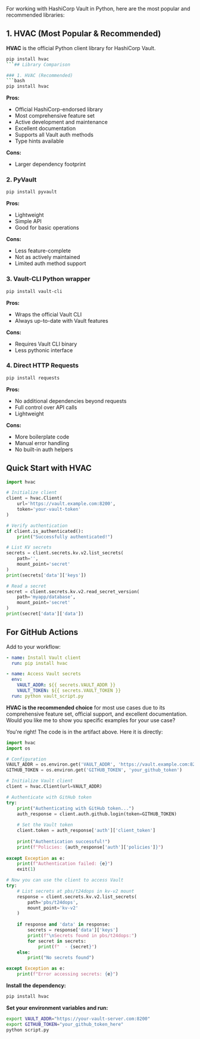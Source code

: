 For working with HashiCorp Vault in Python, here are the most popular and recommended libraries:

## 1. HVAC (Most Popular & Recommended)

**HVAC** is the official Python client library for HashiCorp Vault.

```bash
pip install hvac
```## Library Comparison

### 1. HVAC (Recommended)
```bash
pip install hvac
```

**Pros:**
- Official HashiCorp-endorsed library
- Most comprehensive feature set
- Active development and maintenance
- Excellent documentation
- Supports all Vault auth methods
- Type hints available

**Cons:**
- Larger dependency footprint

### 2. PyVault
```bash
pip install pyvault
```

**Pros:**
- Lightweight
- Simple API
- Good for basic operations

**Cons:**
- Less feature-complete
- Not as actively maintained
- Limited auth method support

### 3. Vault-CLI Python wrapper
```bash
pip install vault-cli
```

**Pros:**
- Wraps the official Vault CLI
- Always up-to-date with Vault features

**Cons:**
- Requires Vault CLI binary
- Less pythonic interface

### 4. Direct HTTP Requests
```bash
pip install requests
```

**Pros:**
- No additional dependencies beyond requests
- Full control over API calls
- Lightweight

**Cons:**
- More boilerplate code
- Manual error handling
- No built-in auth helpers

## Quick Start with HVAC

```python
import hvac

# Initialize client
client = hvac.Client(
    url='https://vault.example.com:8200',
    token='your-vault-token'
)

# Verify authentication
if client.is_authenticated():
    print("Successfully authenticated!")

# List KV secrets
secrets = client.secrets.kv.v2.list_secrets(
    path='',
    mount_point='secret'
)
print(secrets['data']['keys'])

# Read a secret
secret = client.secrets.kv.v2.read_secret_version(
    path='myapp/database',
    mount_point='secret'
)
print(secret['data']['data'])
```

## For GitHub Actions

Add to your workflow:
```yaml
- name: Install Vault client
  run: pip install hvac

- name: Access Vault secrets
  env:
    VAULT_ADDR: ${{ secrets.VAULT_ADDR }}
    VAULT_TOKEN: ${{ secrets.VAULT_TOKEN }}
  run: python vault_script.py
```

**HVAC is the recommended choice** for most use cases due to its comprehensive feature set, official support, and excellent documentation. Would you like me to show you specific examples for your use case?



You're right! The code is in the artifact above. Here it is directly:

```python
import hvac
import os

# Configuration
VAULT_ADDR = os.environ.get('VAULT_ADDR', 'https://vault.example.com:8200')
GITHUB_TOKEN = os.environ.get('GITHUB_TOKEN', 'your_github_token')

# Initialize Vault client
client = hvac.Client(url=VAULT_ADDR)

# Authenticate with GitHub token
try:
    print("Authenticating with GitHub token...")
    auth_response = client.auth.github.login(token=GITHUB_TOKEN)
    
    # Set the Vault token
    client.token = auth_response['auth']['client_token']
    
    print("Authentication successful!")
    print(f"Policies: {auth_response['auth']['policies']}")
    
except Exception as e:
    print(f"Authentication failed: {e}")
    exit(1)

# Now you can use the client to access Vault
try:
    # List secrets at pbs/t24dops in kv-v2 mount
    response = client.secrets.kv.v2.list_secrets(
        path='pbs/t24dops',
        mount_point='kv-v2'
    )
    
    if response and 'data' in response:
        secrets = response['data']['keys']
        print(f"\nSecrets found in pbs/t24dops:")
        for secret in secrets:
            print(f"  - {secret}")
    else:
        print("No secrets found")

except Exception as e:
    print(f"Error accessing secrets: {e}")
```

**Install the dependency:**
```bash
pip install hvac
```

**Set your environment variables and run:**
```bash
export VAULT_ADDR="https://your-vault-server.com:8200"
export GITHUB_TOKEN="your_github_token_here"
python script.py
```
